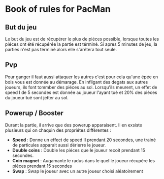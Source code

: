 # Book of rules for PacMan

## But du jeu

Le but du jeu est de récupérer le plus de piéces possible, lorsque toutes les piéces ont été récupérée la partie est términé.
Si apres 5 minutes de jeu, la parties n'est pas términé alors elle s'arétera tout seule.

## Pvp

Pour ganger il faut aussi attaquer les autres c'est pour cela qu'une épée en bois vous est donnée au démarage. En infligant des degats aux autres joueurs, ils font tommber des piéces au sol.
Lorsqu'ils meurent, un effet de speed I de 5 secondes est donnée au joueur l'ayant tué et 20% des piéces du joueur tué sont jetter au sol.

## Powerup / Booster

Durant la partie, il arrive que des powerup apparaisent. Il en exsiste plusieurs qui on chaquin des propriétes différentes : 

- **Speed** : Donne un effect de speed II prendant 20 secondes, une trainé de particules apparait aussi dérierre le joueur.
- **Double coins** : Double les piéces que le joueur recoit prendant 15 secondes.
- **Coin magnet** : Augamante le radus dans le quel le joueur récupére les piéces prendant 15 secondes
- **Swap** : Swap le joueur avec un autre joueur choisi aléatoirement
